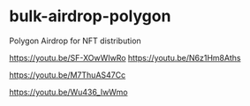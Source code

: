 # bulk-airdrop-polygon
Polygon Airdrop for NFT distribution

https://youtu.be/SF-XOwWIwRo
https://youtu.be/N6z1Hm8Aths

https://youtu.be/M7ThuAS47Cc



https://youtu.be/Wu436_IwWmo

